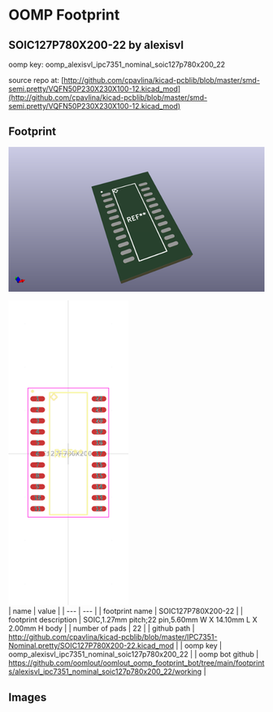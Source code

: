 # OOMP Footprint  
## SOIC127P780X200-22  by alexisvl  
  
oomp key: oomp_alexisvl_ipc7351_nominal_soic127p780x200_22  
  
source repo at: [http://github.com/cpavlina/kicad-pcblib/blob/master/smd-semi.pretty/VQFN50P230X230X100-12.kicad_mod](http://github.com/cpavlina/kicad-pcblib/blob/master/smd-semi.pretty/VQFN50P230X230X100-12.kicad_mod)  
## Footprint  
  
[![working_kicad_pcb_3d.png](working_kicad_pcb_3d_600.png)](working_kicad_pcb_3d.png)  
  
[![working.png](working_600.png)](working.png)  
| name | value | 
| --- | --- | 
| footprint name | SOIC127P780X200-22 | 
| footprint description | SOIC,1.27mm pitch;22 pin,5.60mm W X 14.10mm L X 2.00mm H body | 
| number of pads | 22 | 
| github path | http://github.com/cpavlina/kicad-pcblib/blob/master/IPC7351-Nominal.pretty/SOIC127P780X200-22.kicad_mod | 
| oomp key | oomp_alexisvl_ipc7351_nominal_soic127p780x200_22 | 
| oomp bot github | https://github.com/oomlout/oomlout_oomp_footprint_bot/tree/main/footprints/alexisvl_ipc7351_nominal_soic127p780x200_22/working | 
## Images  
